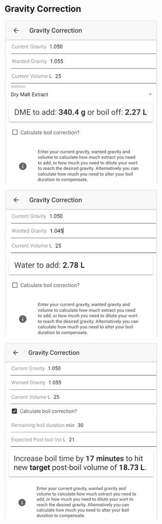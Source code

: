 # Gravity Correction

![Calculate how much DME to add or how much to boil off if gravity is too low](../.gitbook/assets/image%20%2824%29.png)

![Calculate how much water to add if gravity is too high](../.gitbook/assets/image%20%2830%29.png)

![Calculate how to correct the gravity by altering boil time if preferred](../.gitbook/assets/image%20%2827%29.png)

